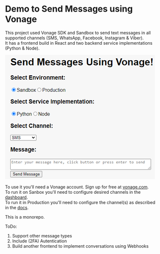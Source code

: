 # Demo to Send Messages using Vonage

This project used Vonage SDK and Sandbox to send text messages in all supported channels (SMS, WhatsApp, Facebook, Instagram & Viber).  
It has a frontend build in React and two backend service implementations (Python & Node).  

![Frontend Screenshot](img/react-front.png)

To use it you'll need a Vonage account. Sign up for free at [vonage.com](https://dashboard.nexmo.com/sign-up).  
To run it on Sanbox you'll need to configure desired channels in the [dashboard](https://dashboard.nexmo.com/messages/sandbox).  
To run it in Production you'll need to configure the channel(s) as described in the [docs](https://developer.vonage.com/en/messages).  

This is a monorepo.

ToDo:

1. Support other message types
2. Include (2FA) Autentication
3. Build another frontend to implement conversations using Webhooks




